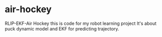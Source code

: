 # air-hockey
RLIP-EKF-Air Hockey
this is code for my robot learning project
It's about puck dynamic model and EKF for predicting trajectory.
